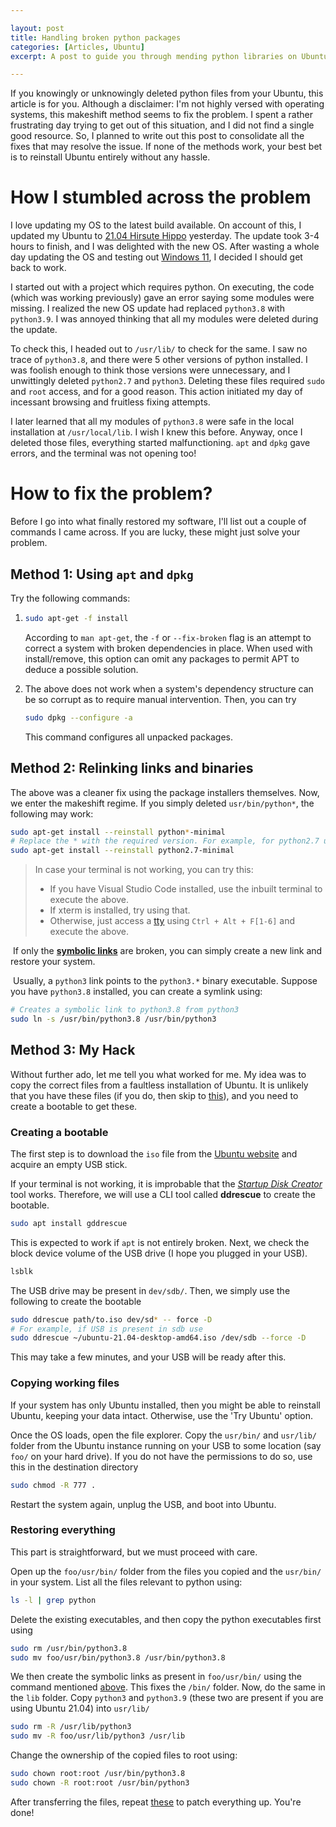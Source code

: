 ```yaml
---

layout: post
title: Handling broken python packages 
categories: [Articles, Ubuntu]
excerpt: A post to guide you through mending python libraries on Ubuntu

---
```


If you knowingly or unknowingly deleted python files from your Ubuntu, this article is for you. Although a disclaimer: I'm not highly versed with operating systems, this makeshift method seems to fix the problem. I spent a rather frustrating day trying to get out of this situation, and I did not find a single good resource. So, I planned to write out this post to consolidate all the fixes that may resolve the issue. If none of the methods work, your best bet is to reinstall Ubuntu entirely without any hassle.

# How I stumbled across the problem

I love updating my OS to the latest build available. On account of this, I updated my Ubuntu to [21.04 Hirsute Hippo](https://releases.ubuntu.com/21.04/) yesterday. The update took 3-4 hours to finish, and I was delighted with the new OS. After wasting a whole day updating the OS and testing out [Windows 11](https://sudhansh6.github.io/posts/Windows-11), I decided I should get back to work.

I started out with a project which requires python. On executing, the code (which was working previously) gave an error saying some modules were missing. I realized the new OS update had replaced `python3.8` with `python3.9`. I was annoyed thinking that all my modules were deleted during the update.

To check this, I headed out to `/usr/lib/` to check for the same. I saw no trace of `python3.8`, and there were 5 other versions of python installed. I was foolish enough to think those versions were unnecessary, and I unwittingly deleted `python2.7` and `python3`. Deleting these files required `sudo` and `root` access, and for a good reason. This action initiated my day of incessant browsing and fruitless fixing attempts. 

I later learned that all my modules of `python3.8` were safe in the local installation at `/usr/local/lib`. I wish I knew this before. Anyway, once I deleted those files, everything started malfunctioning. `apt` and `dpkg` gave errors, and the terminal was not opening too!

# How to fix the problem?

Before I go into what finally restored my software, I'll list out a couple of commands I came across. If you are lucky, these might just solve your problem.

## <a name=standard>Method 1: Using `apt` and `dpkg`</a>

Try the following commands:

1. ```bash
   sudo apt-get -f install
   ```

   According to `man apt-get`, the `-f` or `--fix-broken` flag is an attempt to correct a system with broken dependencies in place. When used with install/remove, this option can omit any packages to permit APT to deduce a possible solution.

2. The above does not work when a system's dependency structure can be so corrupt as to require manual intervention. Then, you can try

   ```bash
   sudo dpkg --configure -a 
   ```

   This command configures all unpacked packages.

## Method 2: Relinking links and binaries

The above was a cleaner fix using the package installers themselves. Now, we enter the makeshift regime. If you simply deleted `usr/bin/python*`, the following may work:

```bash
sudo apt-get install --reinstall python*-minimal
# Replace the * with the required version. For example, for python2.7 use:
sudo apt-get install --reinstall python2.7-minimal
```

> In case your terminal is not working, you can try this:
>
> - If you have Visual Studio Code installed, use the inbuilt terminal to execute the above.
> - If xterm is installed, try using that.
> - Otherwise, just access a [tty](https://askubuntu.com/questions/66195/what-is-a-tty-and-how-do-i-access-a-tty) using `Ctrl + Alt + F[1-6]` and execute the above.

​	If only the <a name=symlink>[**symbolic links**](https://www.freecodecamp.org/news/symlink-tutorial-in-linux-how-to-create-and-remove-a-symbolic-link/)</a> are broken, you can simply create a new link and restore your system.

​	Usually, a `python3` link points to the `python3.*` binary executable. Suppose you have `python3.8` installed, you 	      	can create a symlink using:

```bash
# Creates a symbolic link to python3.8 from python3
sudo ln -s /usr/bin/python3.8 /usr/bin/python3
```

## Method 3: My Hack

 Without further ado, let me tell you what worked for me. My idea was to copy the correct files from a faultless installation of Ubuntu. It is unlikely that you have these files (if you do, then skip to [this](#Restoring-everything)), and you need to create a bootable to get these. 

### Creating a bootable

The first step is to download the `iso` file from the [Ubuntu website](https://ubuntu.com/download) and acquire an empty USB stick.

If your terminal is not working, it is improbable that the [*Startup Disk Creator*](https://ubuntu.com/tutorials/create-a-usb-stick-on-ubuntu#1-overview) tool works. Therefore, we will use a CLI tool called **ddrescue** to create the bootable.

```bash
sudo apt install gddrescue
```

This is expected to work if `apt` is not entirely broken. Next, we check the block device volume of the USB drive (I hope you plugged in your USB). 

```bash
lsblk
```

The USB drive may be present in `dev/sdb/`. Then, we simply use the following to create the bootable

```bash
sudo ddrescue path/to.iso dev/sd* -- force -D
# For example, if USB is present in sdb use
sudo ddrescue ~/ubuntu-21.04-desktop-amd64.iso /dev/sdb --force -D
```

This may take a few minutes, and your USB will be ready after this.

### Copying working files

If your system has only Ubuntu installed, then you might be able to reinstall Ubuntu, keeping your data intact. Otherwise, use the 'Try Ubuntu' option.

Once the OS loads, open the file explorer. Copy the `usr/bin/` and `usr/lib/` folder from the Ubuntu instance running on your USB to some location (say `foo/` on your hard drive). If you do not have the permissions to do so, use this in the destination directory

```bash
sudo chmod -R 777 .
```

Restart the system again, unplug the USB, and boot into Ubuntu.

### <a name="Restoring-everything">Restoring everything</a>

This part is straightforward, but we must proceed with care.

Open up the `foo/usr/bin/` folder from the files you copied and the `usr/bin/` in your system. List all the files relevant to python using:

```bash
ls -l | grep python
```

Delete the existing executables, and then copy the python executables first using

```bash
sudo rm /usr/bin/python3.8
sudo mv foo/usr/bin/python3.8 /usr/bin/python3.8
```

We then create the symbolic links as present in `foo/usr/bin/` using the command mentioned [above](#symlink). This fixes the `/bin/` folder. Now, do the same in the `lib` folder. Copy `python3` and `python3.9` (these two are present if you are using Ubuntu 21.04) into `usr/lib/`

```bash
sudo rm -R /usr/lib/python3
sudo mv -R foo/usr/lib/python3 /usr/lib
```

Change the ownership of the copied files to root using:

```bash
sudo chown root:root /usr/bin/python3.8
sudo chown -R root:root /usr/bin/python3
```

After transferring the files, repeat [these](#standard) to patch everything up. You're done!

